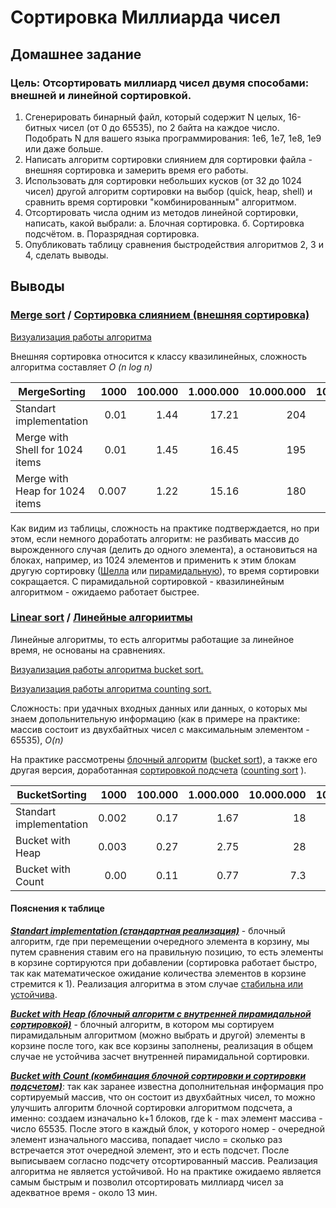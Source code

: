 # Сортировка Миллиарда чисел
## Домашнее задание
### Цель: Отсортировать миллиард чисел двумя способами: внешней и линейной сортировкой.
1. Сгенерировать бинарный файл, который содержит N целых, 16-битных чисел (от 0 до 65535), по 2 байта на каждое число.
Подобрать N для вашего языка программирования: 1e6, 1e7, 1e8, 1e9 или даже больше.
2. Написать алгоритм сортировки слиянием для сортировки файла - внешняя сортировка и замерить время его работы.
3. Использовать для сортировки небольших кусков (от 32 до 1024 чисел) другой алгоритм сортировки на выбор (quick, heap, shell) и сравнить время сортировки "комбинированным" алгоритмом.
4. Отсортировать числа одним из методов линейной сортировки, написать, какой выбрали:
а. Блочная сортировка.
б. Сортировка подсчётом.
в. Поразрядная сортировка.
4. Опубликовать таблицу сравнения быстродействия алгоритмов 2, 3 и 4, сделать выводы.


## Выводы

### [Merge sort](https://www.geeksforgeeks.org/merge-sort/) / [Сортировка слиянием (внешняя сортировка)](https://ru.wikipedia.org/wiki/Сортировка_слиянием)

[Визуализация работы алгоритма](https://www.cs.usfca.edu/~galles/visualization/ComparisonSort.html)

Внешняя сортировка относится к классу квазилинейных, сложность алгоритма составляет _O (n log n)_

 MergeSorting                     |1000 |100.000|1.000.000|10.000.000|100.000.000
  ---|---:|---:|---:|---:|---:
 Standart implementation          |0.01 | 1.44  |17.21    |204       | x 
 Merge with Shell for 1024 items  |0.01 | 1.45  |16.45    |195       | x
 Merge with Heap for 1024 items   |0.007| 1.22  |15.16    |180       | x
 
 Как видим из таблицы, сложность на практике подтверждается, но при этом, если немного доработать алгоритм: не разбивать массив до вырожденного случая (делить до одного элемента), а остановиться на блоках, например, из 1024 элементов и применить к этим блокам другую сортировку ([Шелла](https://en.wikipedia.org/wiki/Shellsort) или [пирамидальную](https://en.wikipedia.org/wiki/Heapsort)), то время сортировки сокращается. С пирамидальной сортировкой - квазилинейным алгоритмом - ожидаемо работает быстрее.
 
 ### [Linear sort](https://www.geeksforgeeks.org/merge-sort/) / [Линейные алгориитмы](https://ru.wikipedia.org/wiki/Алгоритм_сортировки#Алгоритмы,_не_основанные_на_сравнениях)

Линейные алгоритмы, то есть алгоритмы работащие за линейное время, не основаны на сравнениях.

[Визуализация работы алгоритма bucket sort.](https://www.cs.usfca.edu/~galles/visualization/BucketSort.html)

[Визуализация работы алгоритма counting sort.](https://www.cs.usfca.edu/~galles/visualization/CountingSort.html)

Сложность: при удачных входных данных или данных, о которых мы знаем допольнительную информацию (как в примере на практике: массив состоит из двухбайтных чисел с максимальным элементом - 65535), _O(n)_

На практике рассмотрены [блочный алгоритм](https://ru.wikipedia.org/wiki/Блочная_сортировка) ([bucket sort](https://en.wikipedia.org/wiki/Bucket_sort)), а также его другая версия, доработанная [сортировкой подсчета](https://ru.wikipedia.org/wiki/Сортировка_подсчётом) ([сounting sort](https://en.wikipedia.org/wiki/Counting_sort) ). 
 
 BucketSorting               |1000 |100.000|1.000.000|10.000.000|100.000.000 |1.000.000.000
  ---|---:|---:|---:|---:|---:|---:
 Standart implementation     |0.002| 0.17  |1.67     |18        | 236        | x
 Bucket with Heap            |0.003| 0.27  |2.75     |28        | 300        | x
 Bucket with Count           |0.00 | 0.11  |0.77     |7.3       | 72         | 13 min
 
 #### Пояснения к таблице 
 
**_[Standart implementation (стандартная реализация)](https://github.com/c-villain/OTUS_algo/blob/main/HW6/MergeAndLinearSorts/HW6/BucketSorting/BucketSort.swift)_** - блочный алгоритм, где при перемещении очередного элемента в корзину, мы путем сравнения ставим его на правильную позицию, то есть элементы в корзине сортируются при добавлении (сортировка работает быстро, так как математическое ожидание количества элементов в корзине стремится к 1). Реализация алгоритма в этом случае [стабильна или устойчива](https://ru.wikipedia.org/wiki/Устойчивая_сортировка).

**_[Bucket with Heap (блочный алгоритм с внутренней пирамидальной сортировкой)](https://github.com/c-villain/OTUS_algo/blob/main/HW6/MergeAndLinearSorts/HW6/BucketSorting/BucketWithHeapSorting.swift)_** - блочный алгоритм, в котором мы сортируем пирамидальным алгоритмом (можно выбрать и другой) элементы в корзине после того, как все корзины заполнены, реализация в общем случае не устойчива засчет внутренней пирамидальной сортировки.

**_[Bucket with Count (комбинация блочной сортировки и сортировки подсчетом)](https://github.com/c-villain/OTUS_algo/blob/main/HW6/MergeAndLinearSorts/HW6/BucketSorting/BucketWithCountSorting.swift)_**: так как заранее известна дополнительная информация про сортируемый массив, что он состоит из двухбайтных чисел, то можно  улучшить алгоритм блочной сортировки алгоритмом подсчета, а именно: создаем изначально k+1 блоков, где k - max элемент массива - число 65535.
После этого в каждый блок, у которого номер - очередной элемент изначального массива, попадает число = сколько раз встречается этот очередной элемент, это и есть подсчет. После выписываем согласно подсчету отсортированный массив. Реализация алгоритма не является устойчивой. Но на практике ожидаемо является самым быстрым и позволил отсортировать миллиард чисел за адекватное время - около 13 мин.




